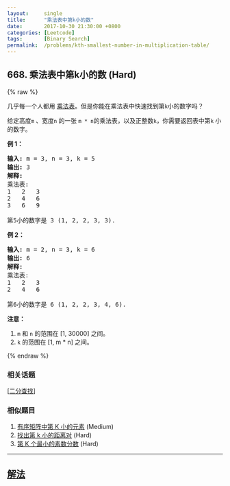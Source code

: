 ```yaml
---
layout:     single
title:      "乘法表中第k小的数"
date:       2017-10-30 21:30:00 +0800
categories: [Leetcode]
tags:       [Binary Search]
permalink:  /problems/kth-smallest-number-in-multiplication-table/
---
```


## 668. 乘法表中第k小的数 (Hard)

{% raw %}

<p>几乎每一个人都用&nbsp;<a href="https://baike.baidu.com/item/%E4%B9%98%E6%B3%95%E8%A1%A8">乘法表</a>。但是你能在乘法表中快速找到第<code>k</code>小的数字吗？</p>

<p>给定高度<code>m</code>&nbsp;、宽度<code>n</code> 的一张&nbsp;<code>m * n</code>的乘法表，以及正整数<code>k</code>，你需要返回表中第<code>k</code>&nbsp;小的数字。</p>

<p><strong>例&nbsp;1：</strong></p>

<pre>
<strong>输入:</strong> m = 3, n = 3, k = 5
<strong>输出:</strong> 3
<strong>解释:</strong> 
乘法表:
1	2	3
2	4	6
3	6	9

第5小的数字是 3 (1, 2, 2, 3, 3).
</pre>

<p><strong>例 2：</strong></p>

<pre>
<strong>输入:</strong> m = 2, n = 3, k = 6
<strong>输出:</strong> 6
<strong>解释:</strong> 
乘法表:
1	2	3
2	4	6

第6小的数字是 6 (1, 2, 2, 3, 4, 6).
</pre>

<p><strong>注意：</strong></p>

<ol>
	<li><code>m</code> 和&nbsp;<code>n</code>&nbsp;的范围在 [1, 30000] 之间。</li>
	<li><code>k</code> 的范围在 [1, m * n] 之间。</li>
</ol>

{% endraw %}

### 相关话题
  [[二分查找](https://github.com/awesee/leetcode/tree/main/tag/binary-search/README.md)]

### 相似题目
  1. [有序矩阵中第 K 小的元素](/problems/kth-smallest-element-in-a-sorted-matrix) (Medium)
  1. [找出第 k 小的距离对](/problems/find-k-th-smallest-pair-distance) (Hard)
  1. [第 K 个最小的素数分数](/problems/k-th-smallest-prime-fraction) (Hard)

---

## [解法](https://github.com/awesee/leetcode/tree/main/problems/kth-smallest-number-in-multiplication-table)
